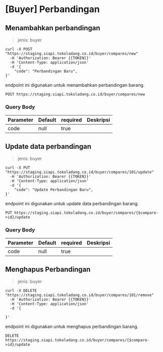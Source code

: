 # [Buyer] Perbandingan

## Menambahkan perbandingan

> jenis: buyer

```shell
curl -X POST "https://staging.siapi.tokoladang.co.id/buyer/compares/new"
  -H 'Authorization: Bearer {{TOKEN}}'
  -H 'Content-Type: application/json'
  -d '{
    "code": "Perbandingan Baru",
}'
```

endpoint ini digunakan untuk menambahkan perbandingan barang.

`POST https://staging.siapi.tokoladang.co.id/buyer/compares/new`

### Query Body

| Parameter | Default | required | Deskripsi |
| --------- | ------- | -------- | --------- |
| code      | null    | true     |           |

## Update data perbandingan

> jenis: buyer

```shell
curl -X PUT "https://staging.siapi.tokoladang.co.id/buyer/compares/101/update"
  -H 'Authorization: Bearer {{TOKEN}}'
  -H 'Content-Type: application/json'
  -d '{
    "code": "Update Perbandingan Baru",
}'
```

endpoint ini digunakan untuk update data perbandingan barang.

`PUT https://staging.siapi.tokoladang.co.id/buyer/compares/{$compare->id}/update`

### Query Body

| Parameter | Default | required | Deskripsi |
| --------- | ------- | -------- | --------- |
| code      | null    | true     |           |

## Menghapus Perbandingan

> jenis: buyer

```shell
curl -X DELETE "https://staging.siapi.tokoladang.co.id/buyer/compares/101/remove"
  -H 'Authorization: Bearer {{TOKEN}}'
  -H 'Content-Type: application/json'
  -d '{

}'
```

endpoint ini digunakan untuk menghapus perbandingan barang.

`DELETE https://staging.siapi.tokoladang.co.id/buyer/compares/{$compare->id}/update`
